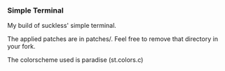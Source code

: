 ### Simple Terminal
My build of suckless' simple terminal.

The applied patches are in patches/. Feel free to remove that directory in your fork.

The colorscheme used is paradise (st.colors.c)

